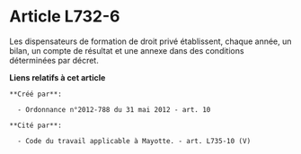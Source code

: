 # Article L732-6

Les dispensateurs de formation de droit privé établissent, chaque année, un bilan, un compte de résultat et une annexe dans
des conditions déterminées par décret.

**Liens relatifs à cet article**

	**Créé par**:

	  - Ordonnance n°2012-788 du 31 mai 2012 - art. 10

	**Cité par**:

	  - Code du travail applicable à Mayotte. - art. L735-10 (V)
